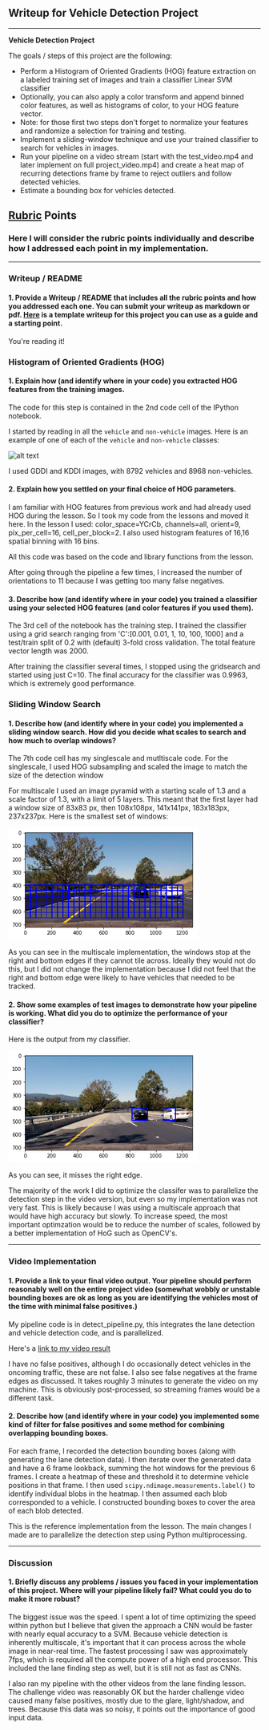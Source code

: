 ## Writeup for Vehicle Detection Project
---

**Vehicle Detection Project**

The goals / steps of this project are the following:

* Perform a Histogram of Oriented Gradients (HOG) feature extraction on a labeled training set of images and train a classifier Linear SVM classifier
* Optionally, you can also apply a color transform and append binned color features, as well as histograms of color, to your HOG feature vector. 
* Note: for those first two steps don't forget to normalize your features and randomize a selection for training and testing.
* Implement a sliding-window technique and use your trained classifier to search for vehicles in images.
* Run your pipeline on a video stream (start with the test_video.mp4 and later implement on full project_video.mp4) and create a heat map of recurring detections frame by frame to reject outliers and follow detected vehicles.
* Estimate a bounding box for vehicles detected.

[//]: # (Image References)
[image1]: ./examples/car_not_car.png
[image2]: ./examples/HOG_example.jpg
[image3]: ./examples/sliding_windows.jpg
[image4]: ./examples/sliding_window.jpg
[image5]: ./examples/bboxes_and_heat.png
[image6]: ./examples/labels_map.png
[image7]: ./examples/output_bboxes.png
[image11]: ./output_images/grid1.png
[image12]: ./output_images/detectmultiscale1.png
[video1]: ./project_video.mp4

## [Rubric](https://review.udacity.com/#!/rubrics/513/view) Points
### Here I will consider the rubric points individually and describe how I addressed each point in my implementation.  

---
### Writeup / README

#### 1. Provide a Writeup / README that includes all the rubric points and how you addressed each one.  You can submit your writeup as markdown or pdf.  [Here](https://github.com/udacity/CarND-Vehicle-Detection/blob/master/writeup_template.md) is a template writeup for this project you can use as a guide and a starting point.  

You're reading it!

### Histogram of Oriented Gradients (HOG)

#### 1. Explain how (and identify where in your code) you extracted HOG features from the training images.

The code for this step is contained in the 2nd code cell of the IPython notebook.  

I started by reading in all the `vehicle` and `non-vehicle` images.  Here is an example of one of each of the `vehicle` and `non-vehicle` classes:

![alt text][image1]

I used GDDI and KDDI images, with 8792 vehicles and 8968 non-vehicles.


#### 2. Explain how you settled on your final choice of HOG parameters.

I am familiar with HOG features from previous work and had already used HOG during the lesson. So I took my code from the lessons and moved it here. In the lesson I used: color_space=YCrCb, channels=all, orient=9, pix_per_cell=16, cell_per_block=2. I also used histogram features of 16,16 spatial binning with 16 bins. 

All this code was based on the code and library functions from the lesson.

After going through the pipeline a few times, I increased the number of orientations to 11 because I was getting too many false negatives.

#### 3. Describe how (and identify where in your code) you trained a classifier using your selected HOG features (and color features if you used them).

The 3rd cell of the notebook has the training step. I trained the classifier using a grid search ranging from 'C':[0.001, 0.01, 1, 10, 100, 1000] and a test/train split of 0.2 with (default) 3-fold cross validation. The total feature vector length was 2000.

After training the classifier several times, I stopped using the gridsearch and started using just C=10. The final accuracy for the classifier was 0.9963, which is extremely good performance.

### Sliding Window Search

#### 1. Describe how (and identify where in your code) you implemented a sliding window search.  How did you decide what scales to search and how much to overlap windows?

The 7th code cell has my singlescale and mutltiscale code. For the singlescale, I used HOG subsampling and scaled the image to match the size of the detection window 

For multiscale I used an image pyramid with a starting scale of 1.3 and a scale factor of 1.3, with a limit of 5 layers. This meant that the first layer had a window size of 83x83 px, then 108x108px, 141x141px, 183x183px, 237x237px. Here is the smallest set of windows:

![alt text][image11]

As you can see in the multiscale implementation, the windows stop at the right and bottom edges if they cannot tile across. Ideally they would not do this, but I did not change the implementation because I did not feel that the right and bottom edge were likely to have vehicles that needed to be tracked. 

#### 2. Show some examples of test images to demonstrate how your pipeline is working.  What did you do to optimize the performance of your classifier?

Here is the output from my classifier.

![alt text][image12]

As you can see, it misses the right edge. 

The majority of the work I did to optimize the classifer was to parallelize the detection step in the video version, but even so my implementation was not very fast. This is likely because I was using a multiscale approach that would have high accuracy but slowly. To increase speed, the most important optimzation would be to reduce the number of scales, followed by a better implementation of HoG such as OpenCV's. 

---

### Video Implementation

#### 1. Provide a link to your final video output.  Your pipeline should perform reasonably well on the entire project video (somewhat wobbly or unstable bounding boxes are ok as long as you are identifying the vehicles most of the time with minimal false positives.)
My pipeline code is in detect_pipeline.py, this integrates the lane detection and vehicle detection code, and is parallelized. 

Here's a [link to my video result](./project_video_output.mp4)

I have no false positives, although I do occasionally detect vehicles in the oncoming traffic, these are not false. I also see false negatives at the frame edges as discussed. It takes roughly 3 minutes to generate the video on my machine. This is obviously post-processed, so streaming frames would be a different task.


#### 2. Describe how (and identify where in your code) you implemented some kind of filter for false positives and some method for combining overlapping bounding boxes.

For each frame, I recorded the detection bounding boxes (along with generating the lane detection data). I then iterate over the generated data and have a 6 frame lookback, summing the hot windows for the previous 6 frames. I create a heatmap of these and threshold it to determine vehicle positions in that frame. I then used `scipy.ndimage.measurements.label()` to identify individual blobs in the heatmap.  I then assumed each blob corresponded to a vehicle.  I constructed bounding boxes to cover the area of each blob detected.  

This is the reference implementation from the lesson. The main changes I made are to parallelize the detection step using Python multiprocessing.  


---

### Discussion

#### 1. Briefly discuss any problems / issues you faced in your implementation of this project.  Where will your pipeline likely fail?  What could you do to make it more robust?

The biggest issue was the speed. I spent a lot of time optimizing the speed within python but I believe that given the approach a CNN would be faster with nearly equal accuracy to a SVM. Because vehicle detection is inherently multiscale, it's important that it can process across the whole image in near-real time. The fastest processing I saw was approximately 7fps, which is required all the compute power of a high end processor. This included the lane finding step as well, but it is still not as fast as CNNs. 

I also ran my pipeline with the other videos from the lane finding lesson. The challenge video was reasonably OK but the harder challenge video caused many false positives, mostly due to the glare, light/shadow, and trees. Because this data was so noisy, it points out the importance of good input data.